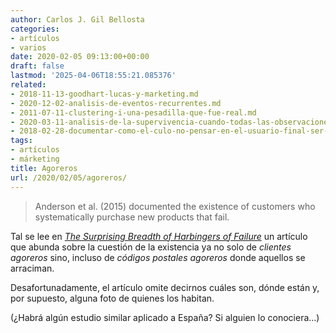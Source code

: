 ```yaml
---
author: Carlos J. Gil Bellosta
categories:
- artículos
- varios
date: 2020-02-05 09:13:00+00:00
draft: false
lastmod: '2025-04-06T18:55:21.085376'
related:
- 2018-11-13-goodhart-lucas-y-marketing.md
- 2020-12-02-analisis-de-eventos-recurrentes.md
- 2011-07-11-clustering-i-una-pesadilla-que-fue-real.md
- 2020-03-11-analisis-de-la-supervivencia-cuando-todas-las-observaciones-estan-censuradas.md
- 2018-02-28-documentar-como-el-culo-no-pensar-en-el-usuario-final-ser-incapaz-de-ponerte-en-su-situacion-etc.md
tags:
- artículos
- márketing
title: Agoreros
url: /2020/02/05/agoreros/
---
```


>Anderson et al. (2015) documented the existence of customers who systematically purchase new products that fail.

Tal se lee en _[The Surprising Breadth of Harbingers of Failure](https://pdfs.semanticscholar.org/158e/0f43f97f8e7126e39f7868c17f6c09974919.pdf)_ un artículo que abunda sobre la cuestión de la existencia ya no solo de _clientes agoreros_ sino, incluso de _códigos postales agoreros_ donde aquellos se arraciman.

Desafortunadamente, el artículo omite decirnos cuáles son, dónde están y, por supuesto, alguna foto de quienes los habitan.

(¿Habrá algún estudio similar aplicado a España? Si alguien lo conociera...)